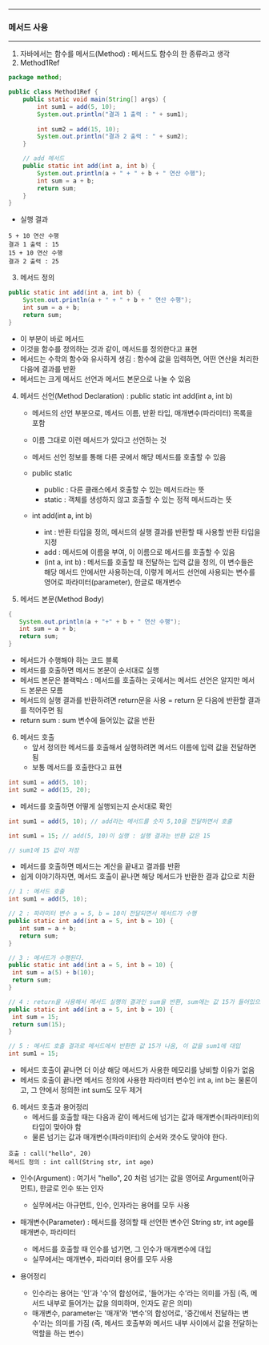 -----
### 메서드 사용
-----
1. 자바에서는 함수를 메서드(Method) : 메서드도 함수의 한 종류라고 생각
2. Method1Ref
```java
package method;

public class Method1Ref {
    public static void main(String[] args) {
        int sum1 = add(5, 10);
        System.out.println("결과 1 출력 : " + sum1);
        
        int sum2 = add(15, 10);
        System.out.println("결과 2 출력 : " + sum2);
    }

    // add 메서드
    public static int add(int a, int b) {
        System.out.println(a + " + " + b + " 연산 수행");
        int sum = a + b;
        return sum;
    }
}
```
   - 실행 결과
```
5 + 10 연산 수행
결과 1 출력 : 15
15 + 10 연산 수행
결과 2 출력 : 25
```

3. 메서드 정의
```java
public static int add(int a, int b) {
    System.out.println(a + " + " + b + " 연산 수행");
    int sum = a + b;
    return sum;
}
```
   - 이 부분이 바로 메서드
   - 이것을 함수를 정의하는 것과 같이, 메서드를 정의한다고 표현
   - 메서드는 수학의 함수와 유사하게 생김 : 함수에 값을 입력하면, 어떤 연산을 처리한 다음에 결과를 반환
   - 메서드는 크게 메서드 선언과 메서드 본문으로 나눌 수 있음

4. 메서드 선언(Method Declaration) : public static int add(int a, int b)
   - 메서드의 선언 부분으로, 메서드 이름, 반환 타입, 매개변수(파라미터) 목록을 포함
   - 이름 그대로 이런 메서드가 있다고 선언하는 것
   - 메서드 선언 정보를 통해 다른 곳에서 해당 메서드를 호출할 수 있음
   - public static
     + public : 다른 클래스에서 호출할 수 있는 메서드라는 뜻
     + static : 객체를 생성하지 않고 호출할 수 있는 정적 메서드라는 뜻
    
   - int add(int a, int b)
      + int : 반환 타입을 정의, 메서드의 실행 결과를 반환할 때 사용할 반환 타입을 지정
      + add : 메서드에 이름을 부여, 이 이름으로 메서드를 호출할 수 있음
      + (int a, int b) : 메서드를 호출할 때 전달하는 입력 값을 정의, 이 변수들은 해당 메서드 안에서만 사용하는데, 이렇게 메서드 선언에 사용되는 변수를 영어로 파라미터(parameter), 한글로 매개변수

5. 메서드 본문(Method Body)
```java
{
   System.out.println(a + "+" + b + " 연산 수행");
   int sum = a + b;
   return sum;
}
```
   - 메서드가 수행해야 하는 코드 블록
   - 메서드를 호출하면 메서드 본문이 순서대로 실행
   - 메서드 본문은 블랙박스 : 메서드를 호출하는 곳에서는 메서드 선언은 알지만 메서드 본문은 모름
   - 메서드의 실행 결과를 반환하려면 return문을 사용
     = return 문 다음에 반환할 결과를 적어주면 됨
   - return sum : sum 변수에 들어있는 값을 반환

6. 메서드 호출
   - 앞서 정의한 메서드를 호출해서 실행하려면 메서드 이름에 입력 값을 전달하면 됨
   - 보통 메서드를 호출한다고 표현
```java
int sum1 = add(5, 10);
int sum2 = add(15, 20);
```
   - 메서드를 호출하면 어떻게 실행되는지 순서대로 확인
```java
int sum1 = add(5, 10); // add라는 메서드를 숫자 5,10을 전달하면서 호출

int sum1 = 15; // add(5, 10)이 실행 : 실행 결과는 반환 값은 15

// sum1에 15 값이 저장
```
   - 메서드를 호출하면 메서드는 계산을 끝내고 결과를 반환
   - 쉽게 이야기하자면, 메서드 호출이 끝나면 해당 메서드가 반환한 결과 값으로 치환
```java
// 1 : 메서드 호출
int sum1 = add(5, 10);

// 2 : 파라미터 변수 a = 5, b = 10이 전달되면서 메서드가 수행
public static int add(int a = 5, int b = 10) {
   int sum = a + b;
   return sum;
}

// 3 : 메서드가 수행된다.
public static int add(int a = 5, int b = 10) {
 int sum = a(5) + b(10);
 return sum;
}

// 4 : return을 사용해서 메서드 실행의 결과인 sum을 반환, sum에는 값 15가 들어있으므로 값 15가 반환
public static int add(int a = 5, int b = 10) {
 int sum = 15;
 return sum(15);
}

// 5 : 메서드 호출 결과로 메서드에서 반환한 값 15가 나옴, 이 값을 sum1에 대입
int sum1 = 15;
```
   - 메서드 호출이 끝나면 더 이상 해당 메서드가 사용한 메모리를 낭비할 이유가 없음
   - 메서드 호출이 끝나면 메서드 정의에 사용한 파라미터 변수인 int a, int b는 물론이고, 그 안에서 정의한 int sum도 모두 제거

6. 메서드 호출과 용어정리
   - 메서드를 호출할 때는 다음과 같이 메서드에 넘기는 값과 매개변수(파라미터)의 타입이 맞아야 함
   - 물론 넘기는 값과 매개변수(파라미터)의 순서와 갯수도 맞아야 한다.
```
호출 : call("hello", 20)
메서드 정의 : int call(String str, int age)
```
   - 인수(Argument) : 여기서 "hello", 20 처럼 넘기는 값을 영어로 Argument(아규먼트), 한글로 인수 또는 인자
      + 실무에서는 아규먼트, 인수, 인자라는 용어를 모두 사용
   - 매개변수(Parameter) : 메서드를 정의할 때 선언한 변수인 String str, int age를 매개변수, 파라미터
      + 메서드를 호출할 때 인수를 넘기면, 그 인수가 매개변수에 대입
      + 실무에서는 매개변수, 파라미터 용어를 모두 사용

   - 용어정리
      + 인수라는 용어는 '인’과 '수’의 합성어로, '들어가는 수’라는 의미를 가짐 (즉, 메서드 내부로 들어가는 값을 의미하며, 인자도 같은 의미)
      + 매개변수, parameter는 '매개’와 '변수’의 합성어로, '중간에서 전달하는 변수’라는 의미를 가짐 (즉, 메서드 호출부와 메서드 내부 사이에서 값을 전달하는 역할을 하는 변수)
